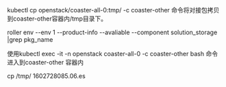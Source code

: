 kubectl cp <new package> openstack/coaster-all-0:tmp/ -c coaster-other 命令将对接包拷贝到coaster-other容器内/tmp目录下。

roller env --env 1 --product-info --avaliable --component solution_storage |grep pkg_name

使用kubectl exec -it -n openstack coaster-all-0 -c coaster-other bash 命令进入到coaster-other 容器内

cp /tmp/<new package> 1602728085.06.es 